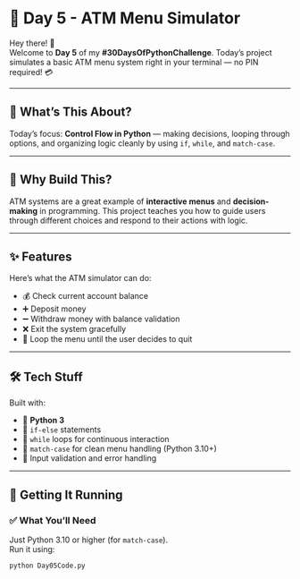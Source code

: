 # 🏧 Day 5 - ATM Menu Simulator

Hey there! 👋  
Welcome to **Day 5** of my **#30DaysOfPythonChallenge**. Today’s project simulates a basic ATM menu system right in your terminal — no PIN required! 💳

---

## 📌 What’s This About?
Today’s focus: **Control Flow in Python** — making decisions, looping through options, and organizing logic cleanly by using  `if`, `while`, and `match-case`.

---

## 💭 Why Build This?
ATM systems are a great example of **interactive menus** and **decision-making** in programming. This project teaches you how to guide users through different choices and respond to their actions with logic.

---

## ✨ Features

Here’s what the ATM simulator can do:
- 💰 Check current account balance
- ➕ Deposit money
- ➖ Withdraw money with balance validation
- ❌ Exit the system gracefully
- 🔁 Loop the menu until the user decides to quit

---

## 🛠️ Tech Stuff

Built with:
- 🐍 **Python 3**
- 🧠 `if-else` statements
- 🔄 `while` loops for continuous interaction
- 🎯 `match-case` for clean menu handling (Python 3.10+)
- 🔐 Input validation and error handling

---

## 🚀 Getting It Running

### ✅ What You’ll Need
Just Python 3.10 or higher (for `match-case`).  
Run it using:
```bash
python Day05Code.py
